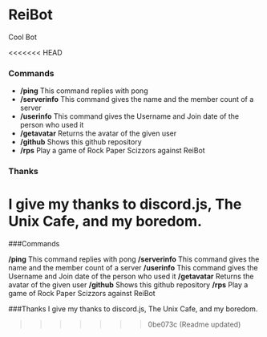 # ReiBot

Cool Bot

<<<<<<< HEAD
### Commands

+ **/ping** This command replies with pong
+ **/serverinfo** This command gives the name and the member count of a server
+ **/userinfo** This command gives the Username and Join date of the person who used it
+ **/getavatar** Returns the avatar of the given user
+ **/github** Shows this github repository
+ **/rps** Play a game of Rock Paper Scizzors against ReiBot

### Thanks
I give my thanks to discord.js, The Unix Cafe, and my boredom.
=======
###Commands

**/ping** This command replies with pong
**/serverinfo** This command gives the name and the member count of a server
**/userinfo** This command gives the Username and Join date of the person who used it
**/getavatar** Returns the avatar of the given user
**/github** Shows this github repository
**/rps** Play a game of Rock Paper Scizzors against ReiBot

###Thanks
I give my thanks to discord.js, The Unix Cafe, and my boredom.
>>>>>>> 0be073c (Readme updated)
